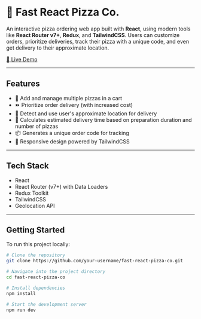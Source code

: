 # 🍕 Fast React Pizza Co.

An interactive pizza ordering web app built with **React**, using modern tools like **React Router v7+**, **Redux**, and **TailwindCSS**. Users can customize orders, prioritize deliveries, track their pizza with a unique code, and even get delivery to their approximate location.

[🔗 Live Demo](https://fast-react-pizza-gold.vercel.app/)

---

## Features

- 🛒 Add and manage multiple pizzas in a cart
- ⏩ Prioritize order delivery (with increased cost)
- 📍 Detect and use user's approximate location for delivery
- 🧠 Calculates estimated delivery time based on preparation duration and number of pizzas
- 📦 Generates a unique order code for tracking
- 📱 Responsive design powered by TailwindCSS

---

## Tech Stack

- React
- React Router (v7+) with Data Loaders
- Redux Toolkit
- TailwindCSS
- Geolocation API

---

## Getting Started

To run this project locally:

```bash
# Clone the repository
git clone https://github.com/your-username/fast-react-pizza-co.git

# Navigate into the project directory
cd fast-react-pizza-co

# Install dependencies
npm install

# Start the development server
npm run dev
